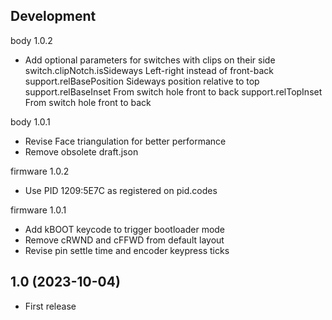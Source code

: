 Development
-----------

body 1.0.2
- Add optional parameters for switches with clips on their side
    switch.clipNotch.isSideways  Left-right instead of front-back
    support.relBasePosition      Sideways position relative to top
    support.relBaseInset         From switch hole front to back
    support.relTopInset          From switch hole front to back

body 1.0.1
- Revise Face triangulation for better performance
- Remove obsolete draft.json

firmware 1.0.2
- Use PID 1209:5E7C as registered on pid.codes

firmware 1.0.1
- Add kBOOT keycode to trigger bootloader mode
- Remove cRWND and cFFWD from default layout
- Revise pin settle time and encoder keypress ticks


1.0 (2023-10-04)
----------------

- First release
